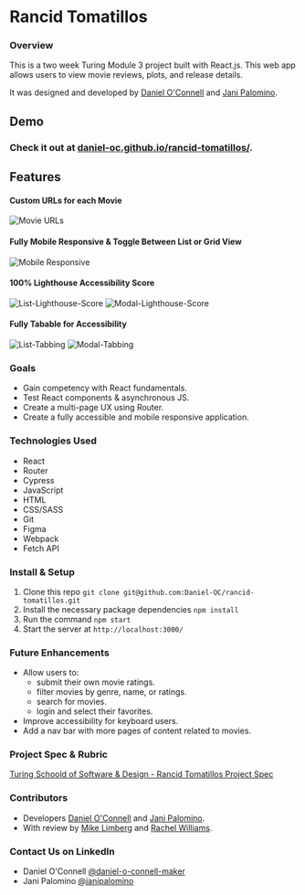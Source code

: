 # Rancid Tomatillos

### Overview
This is a two week Turing Module 3 project built with React.js. This web app allows users to view movie reviews, plots, and release details.

It was designed and developed by [Daniel O'Connell](https://github.com/Daniel-OC) and [Jani Palomino](https://github.com/janitastic).

## Demo

### Check it out at [daniel-oc.github.io/rancid-tomatillos/](https://daniel-oc.github.io/rancid-tomatillos/).

## Features

#### Custom URLs for each Movie

![Movie URLs](https://github.com/Daniel-OC/rancid-tomatillos/blob/refactor/deployment-link/docs/modal-url.png)

#### Fully Mobile Responsive & Toggle Between List or Grid View

![Mobile Responsive](https://github.com/Daniel-OC/rancid-tomatillos/blob/refactor/deployment-link/docs/mobile-responsive.gif)

#### 100% Lighthouse Accessibility Score

![List-Lighthouse-Score](https://github.com/Daniel-OC/rancid-tomatillos/blob/refactor/deployment-link/docs/list-lighthouse.png)
![Modal-Lighthouse-Score](https://github.com/Daniel-OC/rancid-tomatillos/blob/refactor/deployment-link/docs/modal-lighthouse.png)

#### Fully Tabable for Accessibility

![List-Tabbing](https://github.com/Daniel-OC/rancid-tomatillos/blob/refactor/deployment-link/docs/list-tabbing.gif)
![Modal-Tabbing](https://github.com/Daniel-OC/rancid-tomatillos/blob/refactor/deployment-link/docs/modal-tabbing.gif)

### Goals

- Gain competency with React fundamentals.
- Test React components & asynchronous JS.
- Create a multi-page UX using Router.
- Create a fully accessible and mobile responsive application.

### Technologies Used
- React
- Router
- Cypress
- JavaScript
- HTML
- CSS/SASS
- Git
- Figma
- Webpack
- Fetch API

### Install & Setup
1. Clone this repo `git clone git@github.com:Daniel-OC/rancid-tomatillos.git`
2. Install the necessary package dependencies `npm install`
3. Run the command `npm start`
4. Start the server at `http://localhost:3000/`

### Future Enhancements
- Allow users to:
  - submit their own movie ratings.
  - filter movies by genre, name, or ratings.
  - search for movies.
  - login and select their favorites.
- Improve accessibility for keyboard users.
- Add a nav bar with more pages of content related to movies.

### Project Spec & Rubric
[Turing Schoold of Software & Design - Rancid Tomatillos Project Spec](https://frontend.turing.edu/projects/module-3/rancid-tomatillos-v3.html)

### Contributors
- Developers [Daniel O'Connell](https://github.com/Daniel-OC) and [Jani Palomino](https://github.com/janitastic).
- With review by [Mike Limberg](https://github.com/mlimberg) and [Rachel Williams](https://github.com/rwilliams659).

### Contact Us on LinkedIn
- Daniel O'Connell [@daniel-o-connell-maker](https://www.linkedin.com/in/daniel-o-connell-maker/)
- Jani Palomino [@janipalomino](https://www.linkedin.com/in/janipalomino/)
